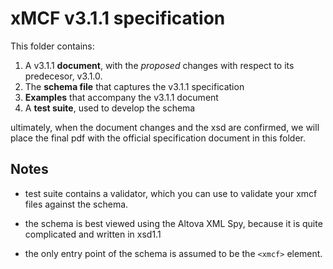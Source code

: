 # xMCF v3.1.1 specification

This folder contains:

1. A v3.1.1 **document**, with the *proposed* changes with respect to its predecesor, v3.1.0.
2. The **schema file** that captures the v3.1.1 specification 
3. **Examples** that accompany the v3.1.1 document
4. A **test suite**, used to develop the schema

ultimately, when the document changes and the xsd are confirmed, we will place the final pdf with the official specification document in this folder.

## Notes

* test suite contains a validator, which you can use to validate your xmcf files against the schema.

* the schema is best viewed using the Altova XML Spy, because it is quite complicated and written in xsd1.1

* the only entry point of the schema is assumed to be the `<xmcf>` element.
